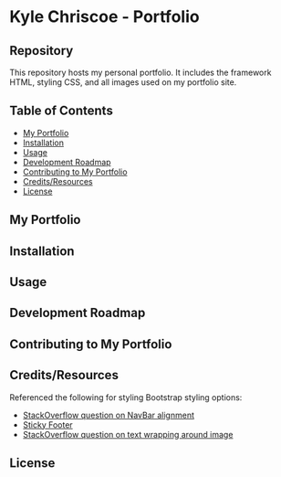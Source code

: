 # Kyle Chriscoe - Portfolio

## Repository

This repository hosts my personal portfolio.  It includes the framework HTML, styling CSS, and all images used on my portfolio site.

## Table of Contents

* [My Portfolio](#portfolio)
* [Installation](#installation)
* [Usage](#usage)
* [Development Roadmap](#development_roadmap)
* [Contributing to My Portfolio](#contributing)
* [Credits/Resources](#credits)
* [License](#license)

## <a name="portfolio"></a>My Portfolio

## <a name="installation"></a>Installation

## <a name="usage"></a>Usage

## <a name="development_roadmap"></a>Development Roadmap

## <a name="contributing"></a>Contributing to My Portfolio

## <a name="credits"></a>Credits/Resources

Referenced the following for styling Bootstrap styling options:
* [StackOverflow question on NavBar alignment](https://stackoverflow.com/questions/19733447/bootstrap-navbar-with-left-center-or-right-aligned-items)
* [Sticky Footer](https://getbootstrap.com/docs/4.0/examples/sticky-footer-navbar/)
* [StackOverflow question on text wrapping around image](https://stackoverflow.com/questions/49225505/how-to-make-text-wrap-around-image-with-bootstrap-4-without-float)

## <a name="license"></a>License